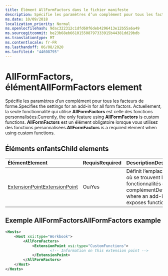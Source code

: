 ```yaml
---
title: Élément AllFormFactors dans le fichier manifeste
description: Spécifie les paramètres d’un complément pour tous les facteurs de forme.
ms.date: 10/09/2018
localization_priority: Normal
ms.openlocfilehash: 9dac322312c1dfd60f6deb4296413e12b55a6a49
ms.sourcegitcommit: be23b68eb661015508797333915b44381dd29bdb
ms.translationtype: MT
ms.contentlocale: fr-FR
ms.lasthandoff: 06/08/2020
ms.locfileid: "44608795"
---
```

# <a name="allformfactors-element"></a><span data-ttu-id="0d1d5-103">AllFormFactors, élément</span><span class="sxs-lookup"><span data-stu-id="0d1d5-103">AllFormFactors element</span></span>

<span data-ttu-id="0d1d5-104">Spécifie les paramètres d’un complément pour tous les facteurs de forme.</span><span class="sxs-lookup"><span data-stu-id="0d1d5-104">Specifies the settings for an add-in for all form factors.</span></span> <span data-ttu-id="0d1d5-105">Actuellement, la seule fonctionnalité qui utilise **AllFormFactors** est celle des fonctions personnalisées.</span><span class="sxs-lookup"><span data-stu-id="0d1d5-105">Currently, the only feature using **AllFormFactors** is custom functions.</span></span> <span data-ttu-id="0d1d5-106">**AllFormFactors** est un élément obligatoire lorsque vous utilisez des fonctions personnalisées.</span><span class="sxs-lookup"><span data-stu-id="0d1d5-106">**AllFormFactors** is a required element when using custom functions.</span></span>

## <a name="child-elements"></a><span data-ttu-id="0d1d5-107">Éléments enfants</span><span class="sxs-lookup"><span data-stu-id="0d1d5-107">Child elements</span></span>

|  <span data-ttu-id="0d1d5-108">Élément</span><span class="sxs-lookup"><span data-stu-id="0d1d5-108">Element</span></span> |  <span data-ttu-id="0d1d5-109">Requis</span><span class="sxs-lookup"><span data-stu-id="0d1d5-109">Required</span></span>  |  <span data-ttu-id="0d1d5-110">Description</span><span class="sxs-lookup"><span data-stu-id="0d1d5-110">Description</span></span>  |
|:-----|:-----|:-----|
|  [<span data-ttu-id="0d1d5-111">ExtensionPoint</span><span class="sxs-lookup"><span data-stu-id="0d1d5-111">ExtensionPoint</span></span>](extensionpoint.md) |  <span data-ttu-id="0d1d5-112">Oui</span><span class="sxs-lookup"><span data-stu-id="0d1d5-112">Yes</span></span> |  <span data-ttu-id="0d1d5-113">Définit l’emplacement où se trouvent les fonctionnalités d’un complément</span><span class="sxs-lookup"><span data-stu-id="0d1d5-113">Defines where an add-in exposes functionality.</span></span> |

## <a name="allformfactors-example"></a><span data-ttu-id="0d1d5-114">Exemple AllFormFactors</span><span class="sxs-lookup"><span data-stu-id="0d1d5-114">AllFormFactors example</span></span>

```xml
<Hosts>
    <Host xsi:type="Workbook">
        <AllFormFactors>
            <ExtensionPoint xsi:type="CustomFunctions">
                    <!-- Information on this extension point -->
            </ExtensionPoint>
        </AllFormFactors>
    </Host>
</Hosts>
```
